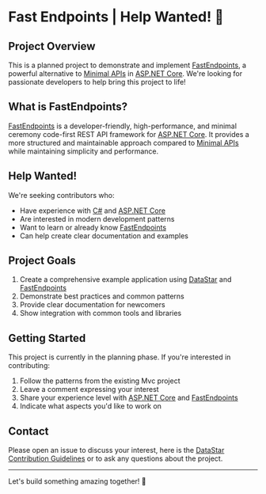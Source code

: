 # Fast Endpoints | Help Wanted! 🚀

## Project Overview
This is a planned project to demonstrate and implement [FastEndpoints](https://fast-endpoints.com/), a powerful alternative to [Minimal APIs](https://learn.microsoft.com/en-us/aspnet/core/fundamentals/minimal-apis?view=aspnetcore-9.0) in [ASP.NET Core](https://learn.microsoft.com/en-us/aspnet/core/introduction-to-aspnet-core?view=aspnetcore-9.0). We're looking for passionate developers to help bring this project to life!

## What is FastEndpoints?
[FastEndpoints](https://fast-endpoints.com/) is a developer-friendly, high-performance, and minimal ceremony code-first REST API framework for [ASP.NET Core](https://learn.microsoft.com/en-us/aspnet/core/introduction-to-aspnet-core?view=aspnetcore-9.0). It provides a more structured and maintainable approach compared to [Minimal APIs](https://learn.microsoft.com/en-us/aspnet/core/fundamentals/minimal-apis?view=aspnetcore-9.0) while maintaining simplicity and performance.

## Help Wanted!
We're seeking contributors who:
- Have experience with [C#](https://learn.microsoft.com/en-us/dotnet/csharp/) and [ASP.NET Core](https://learn.microsoft.com/en-us/aspnet/core/introduction-to-aspnet-core?view=aspnetcore-9.0)
- Are interested in modern development patterns
- Want to learn or already know [FastEndpoints](https://fast-endpoints.com/)
- Can help create clear documentation and examples

## Project Goals
1. Create a comprehensive example application using [DataStar](https://github.com/starfederation/datastar) and [FastEndpoints](https://fast-endpoints.com/)
2. Demonstrate best practices and common patterns
3. Provide clear documentation for newcomers
4. Show integration with common tools and libraries

## Getting Started
This project is currently in the planning phase. If you're interested in contributing:
1. Follow the patterns from the existing Mvc project
2. Leave a comment expressing your interest
3. Share your experience level with [ASP.NET Core](https://learn.microsoft.com/en-us/aspnet/core/introduction-to-aspnet-core?view=aspnetcore-9.0) and [FastEndpoints](https://fast-endpoints.com/)
4. Indicate what aspects you'd like to work on

## Contact
Please open an issue to discuss your interest, here is the [DataStar Contribution Guidelines](https://github.com/starfederation/datastar/blob/develop/CONTRIBUTING.md) or to ask any questions about the project.

---
Let's build something amazing together! 💪